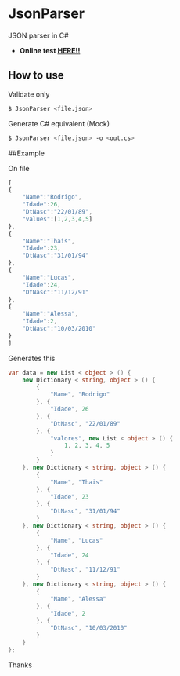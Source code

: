 # JsonParser
 JSON parser in C#

 - **Online test [HERE!!](http://lucasteles.github.io/JsonParser)**
 
## How to use

Validate only
```sh
$ JsonParser <file.json>
```

Generate C# equivalent (Mock)
```sh
$ JsonParser <file.json> -o <out.cs>
```

##Example

On file
```js
[
{
	"Name":"Rodrigo",
	"Idade":26,
	"DtNasc":"22/01/89",
	"values":[1,2,3,4,5]
},
{
	"Name":"Thais",
	"Idade":23,
	"DtNasc":"31/01/94"
},
{
	"Name":"Lucas",
	"Idade":24,
	"DtNasc":"11/12/91"
},
{
	"Name":"Alessa",
	"Idade":2,
	"DtNasc":"10/03/2010"
}
]
```

Generates this
```cs
var data = new List < object > () {
	new Dictionary < string, object > () {
		{
			"Name", "Rodrigo"
		}, {
			"Idade", 26
		}, {
			"DtNasc", "22/01/89"
		}, {
			"valores", new List < object > () {
				1, 2, 3, 4, 5
			}
		}
	}, new Dictionary < string, object > () {
		{
			"Name", "Thais"
		}, {
			"Idade", 23
		}, {
			"DtNasc", "31/01/94"
		}
	}, new Dictionary < string, object > () {
		{
			"Name", "Lucas"
		}, {
			"Idade", 24
		}, {
			"DtNasc", "11/12/91"
		}
	}, new Dictionary < string, object > () {
		{
			"Name", "Alessa"
		}, {
			"Idade", 2
		}, {
			"DtNasc", "10/03/2010"
		}
	}
};
```

Thanks

